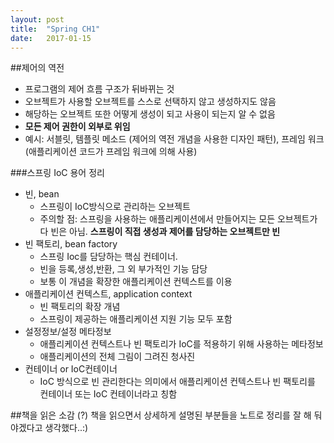 ```yaml
---
layout: post
title:  "Spring CH1"
date:   2017-01-15
---
```

##제어의 역전
* 프로그램의 제어 흐름 구조가 뒤바뀌는 것 
* 오브젝트가 사용할 오브젝트를 스스로 선택하지 않고 생성하지도 않음 
* 해당하는 오브젝트 또한 어떻게 생성이 되고 사용이 되는지 알 수 없음 
* **모든 제어 권한이 외부로 위임**
* 예시: 서블릿, 템플릿 메소드 (제어의 역전 개념을 사용한 디자인 패턴), 프레임 워크 (애플리케이션 코드가 프레임 워크에 의해 사용) 

###스프링 IoC 용어 정리
* 빈, bean
  * 스프링이 IoC방식으로 관리하는 오브젝트
  * 주의할 점: 스프링을 사용하는 애플리케이션에서 만들어지는 모든 오브젝트가 다 빈은 아님. **스프링이 직접 생성과 제어를 담당하는 오브젝트만 빈**
* 빈 팩토리, bean factory
  * 스프링 Ioc를 담당하는 핵심 컨테이너. 
  * 빈을 등록,생성,반환, 그 외 부가적인 기능 담당
  * 보통 이 개념을 확장한 애플리케이션 컨텍스트를 이용
* 애플리케이션 컨텍스트, application context
  * 빈 팩토리의 확장 개념
  * 스프링이 제공하는 애플리케이션 지원 기능 모두 포함 
* 설정정보/설정 메타정보
  * 애플리케이션 컨텍스트나 빈 팩토리가 IoC를 적용하기 위해 사용하는 메타정보
  * 애플리케이션의 전체 그림이 그려진 청사진 
* 컨테이너 or IoC컨테이너
  * IoC 방식으로 빈 관리한다는 의미에서 애플리케이션 컨텍스트나 빈 팩토리를 컨테이너 또는 IoC 컨테이너라고 칭함 

##책을 읽은 소감 (?)
책을 읽으면서 상세하게 설명된 부분들을 노트로 정리를 잘 해 둬야겠다고 생각했다..:) 
